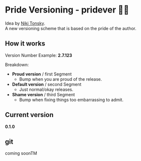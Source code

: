 # Pride Versioning - pridever 🏳️‍🌈

Idea by [Niki Tonsky](https://mastodon.online/@nikitonsky/113691789641950263).  
A new versioning scheme that is based on the pride of the author.  

## How it works

Version Number Example: **2.7.123**

Breakdown:

* **Proud version** / first Segment
  * Bump when you are proud of the release.
* **Default version** / second Segment
  * Just normal/okay releases.
* **Shame version** / third Segment
  * Bump when fixing things too embarrassing to admit.

## Current version

**0.1.0**

## git

coming soonTM
